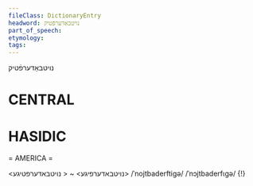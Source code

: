 ```yaml
---
fileClass: DictionaryEntry
headword: נויטבאַדערפֿטיק
part_of_speech: 
etymology: 
tags: 
---
```

נויטבאַדערפֿטיק

CENTRAL
========

HASIDIC
=======
= AMERICA = 

<נויטבאדערפיגע> ~ < נויטבאדערפטיגע>
/ˈnojtbaderftigə/
/ˈnɔjtbaderfɩgə/ {!}